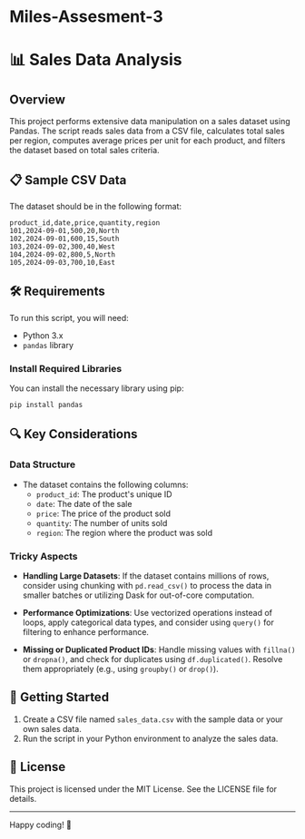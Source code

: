 # Miles-Assesment-3
# 📊 Sales Data Analysis

## Overview
This project performs extensive data manipulation on a sales dataset using Pandas. The script reads sales data from a CSV file, calculates total sales per region, computes average prices per unit for each product, and filters the dataset based on total sales criteria.

## 📋 Sample CSV Data
The dataset should be in the following format:
```
product_id,date,price,quantity,region
101,2024-09-01,500,20,North
102,2024-09-01,600,15,South
103,2024-09-02,300,40,West
104,2024-09-02,800,5,North
105,2024-09-03,700,10,East
```

## 🛠️ Requirements
To run this script, you will need:
- Python 3.x
- `pandas` library

### Install Required Libraries
You can install the necessary library using pip:
```bash
pip install pandas
```


## 🔍 Key Considerations

### Data Structure
- The dataset contains the following columns:
  - `product_id`: The product's unique ID
  - `date`: The date of the sale
  - `price`: The price of the product sold
  - `quantity`: The number of units sold
  - `region`: The region where the product was sold

### Tricky Aspects
- **Handling Large Datasets**: If the dataset contains millions of rows, consider using chunking with `pd.read_csv()` to process the data in smaller batches or utilizing Dask for out-of-core computation.
  
- **Performance Optimizations**: Use vectorized operations instead of loops, apply categorical data types, and consider using `query()` for filtering to enhance performance.

- **Missing or Duplicated Product IDs**: Handle missing values with `fillna()` or `dropna()`, and check for duplicates using `df.duplicated()`. Resolve them appropriately (e.g., using `groupby()` or `drop()`).

## 🚀 Getting Started
1. Create a CSV file named `sales_data.csv` with the sample data or your own sales data.
2. Run the script in your Python environment to analyze the sales data.

## 📄 License
This project is licensed under the MIT License. See the LICENSE file for details.

---

 Happy coding! 🎉
